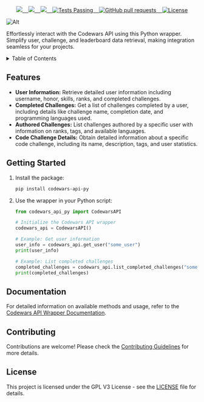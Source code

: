 <p align="center">
    <a href="https://github.com/yisuschrist/codewars-api-py/issues">
        <img src="https://img.shields.io/github/issues/yisuschrist/codewars-api-py?color=171b20&label=Issues%20%20&logo=gnubash&labelColor=e05f65&logoColor=ffffff">&nbsp;&nbsp;&nbsp;
    </a>
    <a href="https://github.com/yisuschrist/codewars-api-py/forks">
        <img src="https://img.shields.io/github/forks/yisuschrist/codewars-api-py?color=171b20&label=Forks%20%20&logo=git&labelColor=f1cf8a&logoColor=ffffff">&nbsp;&nbsp;&nbsp;
    </a>
    <a href="https://github.com/yisuschrist/codewars-api-py/stargazers">
        <img src="https://img.shields.io/github/stars/yisuschrist/codewars-api-py?color=171b20&label=Stargazers&logo=octicon-star&labelColor=70a5eb">&nbsp;&nbsp;&nbsp;
    </a>
    <a href="https://github.com/yisuschrist/codewars-api-py/actions">
        <img alt="Tests Passing" src="https://github.com/yisuschrist/codewars-api-py/actions/workflows/github-code-scanning/codeql/badge.svg">&nbsp;&nbsp;&nbsp;
    </a>
    <a href="https://github.com/yisuschrist/codewars-api-py/pulls">
        <img alt="GitHub pull requests" src="https://img.shields.io/github/issues-pr/yisuschrist/codewars-api-py?color=0088ff">&nbsp;&nbsp;&nbsp;
    </a>
    <a href="https://opensource.org/license/GPL-3.0/">
        <img alt="License" src="https://img.shields.io/github/license/yisuschrist/codewars-api-py?color=0088ff">
    </a>
</p>

![Alt](https://repobeats.axiom.co/api/embed/6e5f320fd75dd7170566db66f681c5e4ef85db9b.svg "Repobeats analytics image")

Effortlessly interact with the Codewars API using this Python wrapper. Simplify user, challenge, and leaderboard data retrieval, making integration seamless for your projects.

<details>
<summary>Table of Contents</summary>

- [Features](#features)
- [Getting Started](#getting-started)
- [Documentation](#documentation)
- [Contributing](#contributing)
- [License](#license)

</details>

## Features

- **User Information:** Retrieve detailed user information including username, honor, skills, ranks, and completed challenges.
- **Completed Challenges:** Get a list of challenges completed by a user, including details like challenge name, completion date, and programming languages used.
- **Authored Challenges:** List challenges authored by a specific user with information on ranks, tags, and available languages.
- **Code Challenge Details:** Obtain detailed information about a specific code challenge, including its name, description, tags, and user statistics.

## Getting Started

1. Install the package:

   ```bash
   pip install codewars-api-py
   ```

2. Use the wrapper in your Python script:

   ```python
   from codewars_api_py import CodewarsAPI

   # Initialize the Codewars API wrapper
   codewars_api = CodewarsAPI()

   # Example: Get user information
   user_info = codewars_api.get_user("some_user")
   print(user_info)

   # Example: List completed challenges
   completed_challenges = codewars_api.list_completed_challenges("some_user")
   print(completed_challenges)
   ```

## Documentation

For detailed information on available methods and usage, refer to the [Codewars API Wrapper Documentation](https://dev.codewars.com).

## Contributing

Contributions are welcome! Please check the [Contributing Guidelines](https://github.com/YisusChrist/.github/blob/main/CONTRIBUTING.md) for more details.

## License

This project is licensed under the GPL V3 License - see the [LICENSE](LICENSE) file for details.
